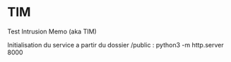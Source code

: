 # TIM
Test Intrusion Memo (aka TIM)

Initialisation du service a partir du dossier /public : python3 -m http.server 8000
